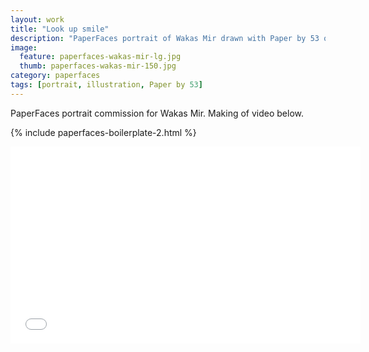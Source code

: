 ```yaml
---
layout: work
title: "Look up smile"
description: "PaperFaces portrait of Wakas Mir drawn with Paper by 53 on an iPad."
image: 
  feature: paperfaces-wakas-mir-lg.jpg
  thumb: paperfaces-wakas-mir-150.jpg
category: paperfaces
tags: [portrait, illustration, Paper by 53]
---
```


PaperFaces portrait commission for Wakas Mir. Making of video below.

{% include paperfaces-boilerplate-2.html %}

<iframe width="560" height="315" src="//www.youtube.com/embed/Helg9hmHyuc" frameborder="0"> </iframe>